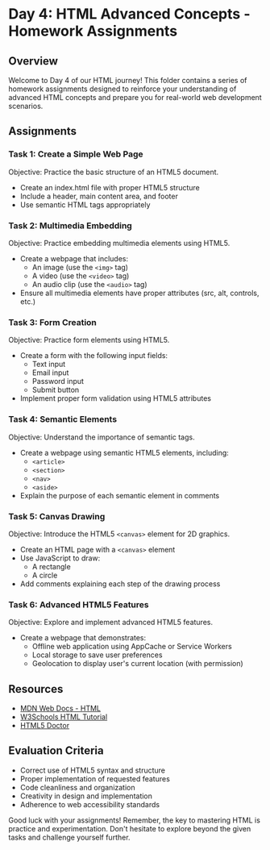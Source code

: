 # Day 4: HTML Advanced Concepts - Homework Assignments

## Overview

Welcome to Day 4 of our HTML journey! This folder contains a series of homework assignments designed to reinforce your understanding of advanced HTML concepts and prepare you for real-world web development scenarios.

## Assignments

### Task 1: Create a Simple Web Page
Objective: Practice the basic structure of an HTML5 document.
- Create an index.html file with proper HTML5 structure
- Include a header, main content area, and footer
- Use semantic HTML tags appropriately

### Task 2: Multimedia Embedding
Objective: Practice embedding multimedia elements using HTML5.
- Create a webpage that includes:
  - An image (use the `<img>` tag)
  - A video (use the `<video>` tag)
  - An audio clip (use the `<audio>` tag)
- Ensure all multimedia elements have proper attributes (src, alt, controls, etc.)

### Task 3: Form Creation
Objective: Practice form elements using HTML5.
- Create a form with the following input fields:
  - Text input
  - Email input
  - Password input
  - Submit button
- Implement proper form validation using HTML5 attributes

### Task 4: Semantic Elements
Objective: Understand the importance of semantic tags.
- Create a webpage using semantic HTML5 elements, including:
  - `<article>`
  - `<section>`
  - `<nav>`
  - `<aside>`
- Explain the purpose of each semantic element in comments

### Task 5: Canvas Drawing
Objective: Introduce the HTML5 `<canvas>` element for 2D graphics.
- Create an HTML page with a `<canvas>` element
- Use JavaScript to draw:
  - A rectangle
  - A circle
- Add comments explaining each step of the drawing process

### Task 6: Advanced HTML5 Features
Objective: Explore and implement advanced HTML5 features.
- Create a webpage that demonstrates:
  - Offline web application using AppCache or Service Workers
  - Local storage to save user preferences
  - Geolocation to display user's current location (with permission)

## Resources

- [MDN Web Docs - HTML](https://developer.mozilla.org/en-US/docs/Web/HTML)
- [W3Schools HTML Tutorial](https://www.w3schools.com/html/)
- [HTML5 Doctor](http://html5doctor.com/)

## Evaluation Criteria

- Correct use of HTML5 syntax and structure
- Proper implementation of requested features
- Code cleanliness and organization
- Creativity in design and implementation
- Adherence to web accessibility standards

Good luck with your assignments! Remember, the key to mastering HTML is practice and experimentation. Don't hesitate to explore beyond the given tasks and challenge yourself further.
